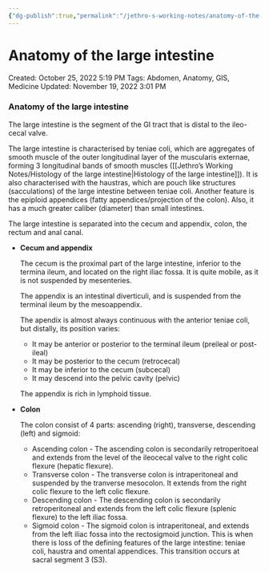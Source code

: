 ```yaml
---
{"dg-publish":true,"permalink":"/jethro-s-working-notes/anatomy-of-the-large-intestine/","dgPassFrontmatter":true}
---
```



# Anatomy of the large intestine

Created: October 25, 2022 5:19 PM
Tags: Abdomen, Anatomy, GIS, Medicine
Updated: November 19, 2022 3:01 PM

### Anatomy of the large intestine

The large intestine is the segment of the GI tract that is distal to the ileo-cecal valve.

The large intestine is characterised by teniae coli, which are aggregates of smooth muscle of the outer longitudinal layer of the muscularis externae, forming 3 longitudinal bands of smooth muscles ([[Jethro’s Working Notes/Histology of the large intestine\|Histology of the large intestine]]). It is also characterised with the haustras, which are pouch like structures (sacculations) of the large intestine between teniae coli. Another feature is the epiploid appendices (fatty appendices/projection of the colon). Also, it has a much greater caliber (diameter) than small intestines.

The large intestine is separated into the cecum and appendix, colon, the rectum and anal canal.

- ************************************************Cecum and appendix************************************************
    
    The cecum is the proximal part of the large intestine, inferior to the termina ileum, and located on the right iliac fossa. It is quite mobile, as it is not suspended by mesenteries.
    
    The appendix is an intestinal diverticuli, and is suspended from the terminal ileum by the mesoappendix.
    
    The apendix is almost always continuous with the anterior teniae coli, but distally, its position varies:
    
    - It may be anterior or posterior to the terminal ileum (preileal or post-ileal)
    - It may be posterior to the cecum (retrocecal)
    - It may be inferior to the cecum (subcecal)
    - It may descend into the pelvic cavity (pelvic)
    
    The appendix is rich in lymphoid tissue.
    
- **********Colon**********
    
    The colon consist of 4 parts: ascending (right), transverse, descending (left) and sigmoid:
    
    - Ascending colon - The ascending colon is secondarily retroperitoeal and extends from the level of the ileocecal valve to the right colic flexure (hepatic flexure).
    - Transverse colon - The transverse colon is intraperitoneal and suspended by the tranverse mesocolon. It extends from the right colic flexure to the left colic flexure.
    - Descending colon - The descending colon is secondarily retroperitoneal and extends from the left colic flexure (splenic flexure) to the left iliac fossa.
    - Sigmoid colon - The sigmoid colon is intraperitoneal, and extends from the left iliac fossa into the rectosigmoid junction. This is when there is loss of the defining features of the large intestine: teniae coli, haustra and omental appendices. This transition occurs at sacral segment 3 (S3).